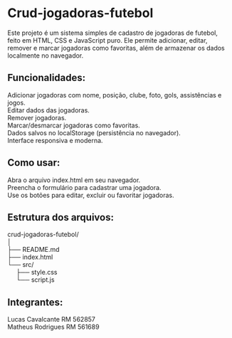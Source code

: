 # Crud-jogadoras-futebol

Este projeto é um sistema simples de cadastro de jogadoras de futebol, feito em HTML, CSS e JavaScript puro. Ele permite adicionar, editar, remover e marcar jogadoras como favoritas, além de armazenar os dados localmente no navegador.

## Funcionalidades:  
Adicionar jogadoras com nome, posição, clube, foto, gols, assistências e jogos.  
Editar dados das jogadoras.  
Remover jogadoras.  
Marcar/desmarcar jogadoras como favoritas.  
Dados salvos no localStorage (persistência no navegador).  
Interface responsiva e moderna.    

## Como usar: 
Abra o arquivo index.html em seu navegador.  
Preencha o formulário para cadastrar uma jogadora.  
Use os botões para editar, excluir ou favoritar jogadoras.

## Estrutura dos arquivos:
crud-jogadoras-futebol/   
│  
├── README.md   
├── index.html                
└── src/   
&nbsp;&nbsp;&nbsp;&nbsp;  ├── style.css              
&nbsp;&nbsp;&nbsp;&nbsp;  └── script.js            

## Integrantes:
Lucas Cavalcante RM 562857  
Matheus Rodrigues RM 561689